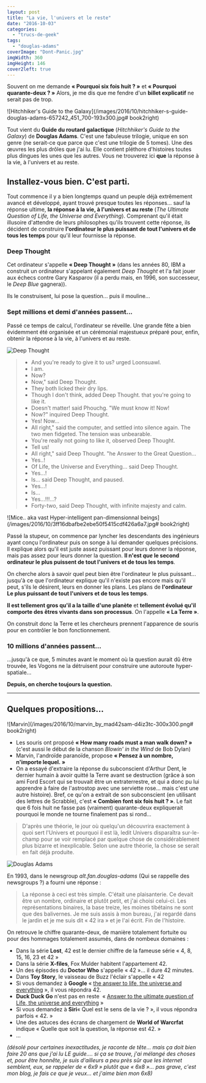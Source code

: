 ```yaml
---
layout: post
title: "La vie, l'univers et le reste"
date: "2016-10-03"
categories: 
  - "trucs-de-geek"
tags: 
  - "douglas-adams"
coverImage: "Dont-Panic.jpg"
imgWidth: 360
imgHeight: 146
cover2left: true
---
```


Souvent on me demande **« Pourquoi six fois huit ? »** et **« Pourquoi quarante-deux ? »** Alors, je me dis que me fendre d'un **billet explicatif** ne serait pas de trop.

![Hitchhiker's Guide to the Galaxy](/images/2016/10/hitchhiker-s-guide-douglas-adams-657242_451_700-193x300.jpg# book2right)

Tout vient du **Guide du routard galactique** (_Hitchhiker's Guide to the Galaxy_) de **Douglas Adams**. C'est une fabuleuse trilogie, unique en son genre (ne serait-ce que parce que c'est une trilogie de 5 tomes). Une des œuvres les plus drôles que j'ai lu. Elle contient pléthore d'histoires toutes plus dingues les unes que les autres. Vous ne trouverez ici **que** la réponse à la vie, à l'univers et au reste.

## Installez-vous bien. C'est parti.

Tout commence il y a bien longtemps quand un peuple déjà extrêmement avancé et développé, ayant trouvé presque toutes les réponses... sauf la réponse ultime, **la réponse à la vie, à l'univers et au reste** (_The Ultimate Question of Life, the Universe and Everything_). Comprenant qu'il était illusoire d'attendre de leurs philosophes qu'ils trouvent cette réponse, ils décident de construire **l'ordinateur le plus puissant de tout l'univers et de tous les temps** pour qu'il leur fournisse la réponse.

### Deep Thought

Cet ordinateur s'appelle **« Deep Thought »** (dans les années 80, IBM a construit un ordinateur s'appelant également _Deep Thought_ et l'a fait jouer aux échecs contre Gary Kasparov (il a perdu mais, en 1996, son successeur, le _Deep Blue_ gagnera)).

Ils le construisent, lui pose la question... puis il mouline...

### Sept millions et demi d'années passent...

Passé ce temps de calcul, l'ordinateur se réveille. Une grande fête a bien évidemment été organisée et un cérémonial majestueux préparé pour, enfin, obtenir la réponse à la vie, à l'univers et au reste.

![Deep Thought](/images/2016/10/vlcsnap-2011-01-17-16h21m27s224-1024x422-1024x422.png)

<blockquote class="citation" lang="en">
	<ul>
<li>And you're ready to give it to us? urged Loonsuawl.</li>
<li>I am.</li>
<li>Now?</li>
<li>Now," said Deep Thought.</li>
<li>They both licked their dry lips.</li>
<li>Though I don't think, added Deep Thought. that you're going to like it.</li>
<li>Doesn't matter! said Phouchg. "We must know it! Now!</li>
<li>Now?" inquired Deep Thought.</li>
<li>Yes! Now...</li>
<li>All right," said the computer, and settled into silence again. The two men fidgeted. The tension was unbearable.</li>
<li>You're really not going to like it, observed Deep Thought.</li>
<li>Tell us!</li>
<li>All right," said Deep Thought. "he Answer to the Great Question...</li>
<li>Yes..!</li>
<li>Of Life, the Universe and Everything... said Deep Thought.</li>
<li>Yes...!</li>
<li>Is... said Deep Thought, and paused.</li>
<li>Yes...!</li>
<li>Is...</li>
<li>Yes...!!!...?</li>
<li>Forty-two, said Deep Thought, with infinite majesty and calm.</li>
	</ul>
</blockquote>

![Mice.. aka vast Hyper-intelligent pan-dimensionnal beings](/images/2016/10/3ff16dbafbe2ebe50f5415cdf426a6a7.jpg# book2right)

Passé la stupeur, on commence par lyncher les descendants des ingénieurs ayant conçu l'ordinateur puis on songe à lui demander quelques précisions. Il explique alors qu'il est juste assez puissant pour leurs donner la réponse, mais pas assez pour leurs donner la question. **Il n'est _que_ le second ordinateur le plus puissent de tout l'univers et de tous les temps**.

On cherche alors à savoir quel peut bien être l'ordinateur le plus puissant... jusqu'à ce que l'ordinateur explique qu'il n'existe pas encore mais qu'il peut, s'ils le désirent, leurs en donner les plans. Les plans de **l'ordinateur Le plus puissant de tout l'univers et de tous les temps**.

**Il est tellement gros qu'il a la taille d'une planète** et **tellement évolué qu'il comporte des êtres vivants dans son processus**. On l'appelle **« La Terre »**.

On construit donc la Terre et les chercheurs prennent l'apparence de souris pour en contrôler le bon fonctionnement.

### 10 millions d'années passent...

...jusqu'à ce que, 5 minutes avant le moment où la question aurait dû être trouvée, les Vogons ne la détruisent pour construire une autoroute hyper-spatiale...

**Depuis, on cherche toujours la question.**

* * *

## Quelques propositions...

![Marvin](/images/2016/10/marvin_by_mad42sam-d4iz3tc-300x300.png# book2right)

- Les souris ont proposé **« How many roads must a man walk down? »** (c'est aussi le début de la chanson _Blowin' in the Wind_ de Bob Dylan)
- Marvin, l'androïde paranoïde, propose **« Pensez à un nombre, n'importe lequel. »**
- On a essayé d'extraire la réponse du subconscient d'Arthur Dent, le dernier humain à avoir quitté la Terre avant se destruction (grâce à son ami Ford Escort qui se trouvait être un extraterrestre, et qui a donc pu lui apprendre à faire de l'astrostop avec une serviette rose... mais c'est une autre histoire). Bref, ce qu'on a extrait de son subconscient (en utilisant des lettres de Scrabble), c'est **« Combien font six fois huit ? »**. Le fait que 6 fois huit ne fasse pas (vraiment) quarante-deux expliquerait pourquoi le monde ne tourne finalement pas si rond...

<blockquote class="citation">D'après une théorie, le jour où quelqu'un découvrira exactement à quoi sert l'Univers et pourquoi il est là, ledit Univers disparaîtra sur-le-champ pour se voir remplacé par quelque chose de considérablement plus bizarre et inexplicable. Selon une autre théorie, la chose se serait en fait déjà produite.</blockquote>

![Douglas Adams](/images/2016/10/AVT_Douglas-Adams_9125-300x238.jpeg)

En 1993, dans le newsgroup _alt.fan.douglas-adams_ (Qui se rappelle des newsgroups ?) a fourni une réponse :

<blockquote class="citation">La réponse à ceci est très simple. C'était une plaisanterie. Ce devait être un nombre, ordinaire et plutôt petit, et j'ai choisi celui-ci. Les représentations binaires, la base treize, les moines tibétains ne sont que des balivernes. Je me suis assis à mon bureau, j'ai regardé dans le jardin et je me suis dit « 42 ira » et je l'ai écrit. Fin de l'histoire.</blockquote>

On retrouve le chiffre quarante-deux, de manière totalement fortuite ou pour des hommages totalement assumés, dans de nombeux domaines :

- Dans la série **Lost**, 42 est le dernier chiffre de la fameuse série « 4, 8, 15, 16, 23 et 42 »
- Dans la série **X-files**, Fox Mulder habitent l'appartement 42.
- Un des épisodes du **Doctor Who** s'appelle « 42 »... il dure 42 minutes.
- Dans **Toy Story**, le vaisseau de Buzz l'éclair s'appelle « 42 
- Si vous demandez à **Google** « [the answer to life, the universe and everything](https://www.google.fr/search?q=the+answer+to+life%2C+the+universe+and+everything) », il vous répondra 42.
- **Duck Duck Go** n'est pas en reste  « [Answer to the ultimate question of Life, the universe and everything](https://duckduckgo.com/?q=Answer+to+the+ultimate+question+of+Life%2C+the+universe+and+everything) »
- Si vous demandez à **Siri**« Quel est le sens de la vie ? », il vous répondra parfois « 42. »
- Une des astuces des écrans de chargement de **World of Warcrfat** indique « Quelle que soit la question, la réponse est 42. »
- ...

_(désolé pour certaines inexactitudes, je raconte de tête... mais ça doit bien faire 20 ans que j'ai lu LE guide.... si ça se trouve, j'ai mélangé des choses et, pour être honnête, je suis d'ailleurs a peu près sûr que les internet semblent, eux, se rappeler de « 6x9 » plutôt que « 6x8 »... pas grave, c'est mon blog, je fais ce que je veux... et j'aime bien mon 6x8)_
